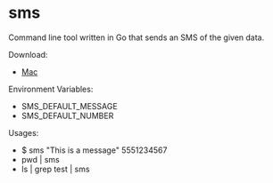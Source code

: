# sms
Command line tool written in Go that sends an SMS of the given data.

Download:
  * [Mac](https://github.com/codeitloadit/sms/blob/master/bin/sms?raw=true)

Environment Variables:
  * SMS_DEFAULT_MESSAGE 
  * SMS_DEFAULT_NUMBER

Usages:
  * $ sms "This is a message" 5551234567
  * pwd | sms
  * ls | grep test | sms
